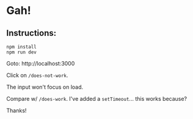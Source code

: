 # Gah!

## Instructions:

	npm install
	npm run dev

Goto: http://localhost:3000

Click on `/does-not-work`.

The input won't focus on load.

Compare w/ `/does-work`. I've added a `setTimeout`... this works because?

Thanks!
